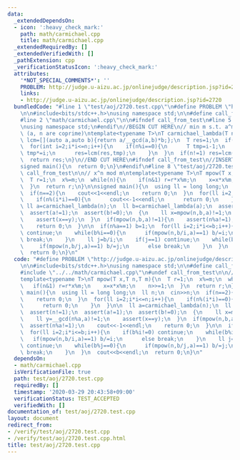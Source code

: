 ```yaml
---
data:
  _extendedDependsOn:
  - icon: ':heavy_check_mark:'
    path: math/carmichael.cpp
    title: math/carmichael.cpp
  _extendedRequiredBy: []
  _extendedVerifiedWith: []
  _pathExtension: cpp
  _verificationStatusIcon: ':heavy_check_mark:'
  attributes:
    '*NOT_SPECIAL_COMMENTS*': ''
    PROBLEM: http://judge.u-aizu.ac.jp/onlinejudge/description.jsp?id=2720
    links:
    - http://judge.u-aizu.ac.jp/onlinejudge/description.jsp?id=2720
  bundledCode: "#line 1 \"test/aoj/2720.test.cpp\"\n#define PROBLEM \"http://judge.u-aizu.ac.jp/onlinejudge/description.jsp?id=2720\"\
    \n\n#include<bits/stdc++.h>\nusing namespace std;\n\n#define call_from_test\n\
    #line 2 \"math/carmichael.cpp\"\n\n#ifndef call_from_test\n#line 5 \"math/carmichael.cpp\"\
    \nusing namespace std;\n#endif\n//BEGIN CUT HERE\n// min m s.t. a^m = 1 mod n\
    \ (a, n are coprime)\ntemplate<typename T>\nT carmichael_lambda(T n){\n  auto\
    \ lcm=[](auto a,auto b){return a/__gcd(a,b)*b;};\n  T res=1;\n  if(n%8==0) n/=2;\n\
    \  for(int i=2;i*i<=n;i++){\n    if(n%i==0){\n      T tmp=i-1;\n      for(n/=i;n%i==0;n/=i)\
    \ tmp*=i;\n      res=lcm(res,tmp);\n    }\n  }\n  if(n!=1) res=lcm(res,n-1);\n\
    \  return res;\n}\n//END CUT HERE\n#ifndef call_from_test\n//INSERT ABOVE HERE\n\
    signed main(){\n  return 0;\n}\n#endif\n#line 8 \"test/aoj/2720.test.cpp\"\n#undef\
    \ call_from_test\n\n// x^n mod m\ntemplate<typename T>\nT mpow(T x,T n,T m){\n\
    \  T r=1;\n  x%=m;\n  while(n){\n    if(n&1) r=r*x%m;\n    x=x*x%m;\n    n>>=1;\n\
    \  }\n  return r;\n}\n\nsigned main(){\n  using ll = long long;\n  ll n;\n  cin>>n;\n\
    \  if(n==2){\n    cout<<1<<endl;\n    return 0;\n  }\n  for(ll i=2;i*i<=n;i++){\n\
    \    if(n%(i*i)==0){\n      cout<<-1<<endl;\n      return 0;\n    }\n  }\n\n \
    \ ll a=carmichael_lambda(n);\n  ll b=carmichael_lambda(a);\n  assert(n!=1);\n\
    \  assert(a!=1);\n  assert(b!=0);\n  {\n    ll x=mpow(n,b,a)!=1;\n    ll y=__gcd(n%a,a)!=1;\n\
    \    assert(x==y);\n  }\n  if(mpow(n,b,a)!=1){\n    assert(n%a!=1);\n    cout<<-1<<endl;\n\
    \    return 0;\n  }\n\n  if(n%a==1) b=1;\n  for(ll i=2;i*i<=b;i++){\n    if(b%i!=0)\
    \ continue;\n    while(b%i==0){\n      if(mpow(n,b/i,a)==1) b/=i;\n      else\
    \ break;\n    }\n    ll j=b/i;\n    if(j==1) continue;\n    while(b%j==0){\n \
    \     if(mpow(n,b/j,a)==1) b/=j;\n      else break;\n    }\n  }\n  cout<<b<<endl;\n\
    \  return 0;\n}\n"
  code: "#define PROBLEM \"http://judge.u-aizu.ac.jp/onlinejudge/description.jsp?id=2720\"\
    \n\n#include<bits/stdc++.h>\nusing namespace std;\n\n#define call_from_test\n\
    #include \"../../math/carmichael.cpp\"\n#undef call_from_test\n\n// x^n mod m\n\
    template<typename T>\nT mpow(T x,T n,T m){\n  T r=1;\n  x%=m;\n  while(n){\n \
    \   if(n&1) r=r*x%m;\n    x=x*x%m;\n    n>>=1;\n  }\n  return r;\n}\n\nsigned\
    \ main(){\n  using ll = long long;\n  ll n;\n  cin>>n;\n  if(n==2){\n    cout<<1<<endl;\n\
    \    return 0;\n  }\n  for(ll i=2;i*i<=n;i++){\n    if(n%(i*i)==0){\n      cout<<-1<<endl;\n\
    \      return 0;\n    }\n  }\n\n  ll a=carmichael_lambda(n);\n  ll b=carmichael_lambda(a);\n\
    \  assert(n!=1);\n  assert(a!=1);\n  assert(b!=0);\n  {\n    ll x=mpow(n,b,a)!=1;\n\
    \    ll y=__gcd(n%a,a)!=1;\n    assert(x==y);\n  }\n  if(mpow(n,b,a)!=1){\n  \
    \  assert(n%a!=1);\n    cout<<-1<<endl;\n    return 0;\n  }\n\n  if(n%a==1) b=1;\n\
    \  for(ll i=2;i*i<=b;i++){\n    if(b%i!=0) continue;\n    while(b%i==0){\n   \
    \   if(mpow(n,b/i,a)==1) b/=i;\n      else break;\n    }\n    ll j=b/i;\n    if(j==1)\
    \ continue;\n    while(b%j==0){\n      if(mpow(n,b/j,a)==1) b/=j;\n      else\
    \ break;\n    }\n  }\n  cout<<b<<endl;\n  return 0;\n}\n"
  dependsOn:
  - math/carmichael.cpp
  isVerificationFile: true
  path: test/aoj/2720.test.cpp
  requiredBy: []
  timestamp: '2020-03-29 20:43:58+09:00'
  verificationStatus: TEST_ACCEPTED
  verifiedWith: []
documentation_of: test/aoj/2720.test.cpp
layout: document
redirect_from:
- /verify/test/aoj/2720.test.cpp
- /verify/test/aoj/2720.test.cpp.html
title: test/aoj/2720.test.cpp
---
```

